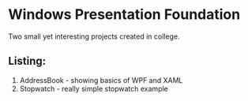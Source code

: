 # Windows Presentation Foundation
Two small yet interesting projects created in college.
## Listing:
1. AddressBook - showing basics of WPF and XAML
2. Stopwatch - really simple stopwatch example